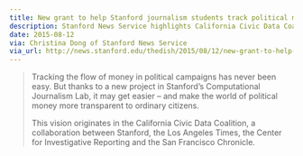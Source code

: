 ```yaml
---
title: New grant to help Stanford journalism students track political money flow
description: Stanford News Service highlights California Civic Data Coalition's Knight Foundation funding
date: 2015-08-12
via: Christina Dong of Stanford News Service
via_url: http://news.stanford.edu/thedish/2015/08/12/new-grant-to-help-stanford-journalism-students-track-political-money-flow/)
---
```


> Tracking the flow of money in political campaigns has never been easy. But thanks to a new project in Stanford’s Computational Journalism Lab, it may get easier – and make the world of political money more transparent to ordinary citizens.
> 
> This vision originates in the California Civic Data Coalition, a collaboration between Stanford, the Los Angeles Times, the Center for Investigative Reporting and the San Francisco Chronicle.